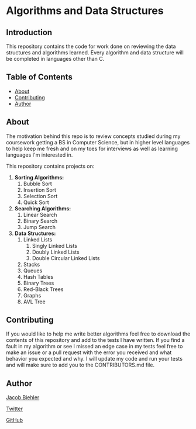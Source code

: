 # Algorithms and Data Structures

## Introduction

This repository contains the code for work done on reviewing the data structures and algorithms learned. Every algorithm and data structure will be completed in languages other than C.

## Table of Contents

* [About](#about)
* [Contributing](#contributing)
* [Author](#author)

## About

The motivation behind this repo is to review concepts studied during my coursework getting a BS in Computer Science, but in higher level languages to help keep me fresh and on my toes for interviews as well as learning languages I'm interested in.

This repository contains projects on:

1. **Sorting Algorithms:**
   1. Bubble Sort
   2. Insertion Sort
   3. Selection Sort
   4. Quick Sort
2. **Searching Algorithms:**
   1. Linear Search
   2. Binary Search
   3. Jump Search
3. **Data Structures:**
   1. Linked Lists
      1. Singly Linked Lists
      2. Doubly Linked Lists
      3. Double Circular Linked Lists
   2. Stacks
   3. Queues
   4. Hash Tables
   5. Binary Trees
   6. Red-Black Trees
   7. Graphs
   8. AVL Tree

## Contributing

If you would like to help me write better algorithms feel free to download the contents of this repository and add to the tests I have written. If you find a fault in my algorithm or see I missed an edge case in my tests feel free to make an issue or a pull request with the error you received and what behavior you expected and why. I will update my code and run your tests and will make sure to add you to the CONTRIBUTORS.md file.

## Author

[Jacob Biehler](https://www.linkedin.com/in/jacob-biehler-475573139/)

[Twitter](https://twitter.com/Biehlerj)

[GitHub](https://github.com/biehlerj)
